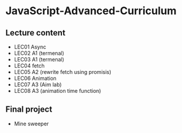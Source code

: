 ﻿# JavaScript-Advanced-Curriculum

## Lecture content

+ LEC01 Async
+ LEC02 A1 (termenal)
+ LEC03 A1 (termenal)
+ LEC04 fetch
+ LEC05 A2 (rewrite fetch using promisis)
+ LEC06 Animation
+ LEC07 A3 (Aim lab)
+ LEC08 A3 (animation time function)

## Final project
+ Mine sweeper